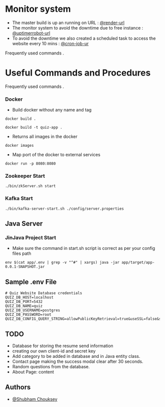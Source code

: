 

# Monitor system 

- The master build is up an running on URL : [@render-url](https://quiz-website-g8d7.onrender.com/) 
- The monitor system to avoid the downtime due to free instance : [@uptimerrobot-url](https://uptimerobot.com/dashboard)
- To avoid the downtime we also created a scheduled task to access the website every 10 mins : [@cron-job-ur](https://console.cron-job.org/jobs)


Frequently used commands .

# Useful Commands and Procedures

Frequently used commands .


### Docker 

*  Build docker without any name and tag  
```shell script
docker build .
```
```shell script
docker build -t quiz-app .
```

*  Returns all images in the docker
```shell script
docker images
```
*  Map port of the docker to external services
```shell script
docker run -p 8080:8080
```

### Zookeeper Start


```shell script
./bin/zkServer.sh start
```
### Kafka Start


```shell script
./bin/kafka-server-start.sh ./config/server.properties
```



## Java Server 

### JinJava Project Start


* Make sure the command in start.sh script is correct as per your config files path
```shell script
env $(cat app/.env | grep -v "^#" | xargs) java -jar app/target/app-0.0.1-SNAPSHOT.jar
```


## Sample .env File
```shell script
# Quiz Website Database credentials
QUIZ_DB_HOST=localhost
QUIZ_DB_PORT=5432
QUIZ_DB_NAME=quiz
QUIZ_DB_USERNAME=postgres
QUIZ_DB_PASSWORD=root
QUIZ_DB_CONFIG_QUERY_STRING=allowPublicKeyRetrieval=true&useSSL=false&sessionVariables=sql_mode='NO_ENGINE_SUBSTITUTION'&jdbcCompliantTruncation=false&createDatabaseIfNotExist=true
```

## TODO 

* Database for storing the resume send information
* creating our own client-id and secret key
* Add category to be added in database and in Java entity class.
* Contact page making the success modal clear after 30 seconds.
* Random questions from the database. 
* About Page: content






## Authors

- [@Shubham Chouksey](https://github.com/ShubhamChouksey123)
